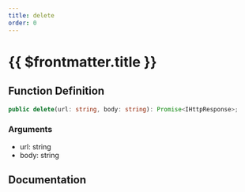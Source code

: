 ```yaml
---
title: delete
order: 0
---
```


# {{ $frontmatter.title }}

## Function Definition

```ts
public delete(url: string, body: string): Promise<IHttpResponse>;
```

### Arguments

* url: string
* body: string

## Documentation

<!--@include: ./parts/delete.md-->
